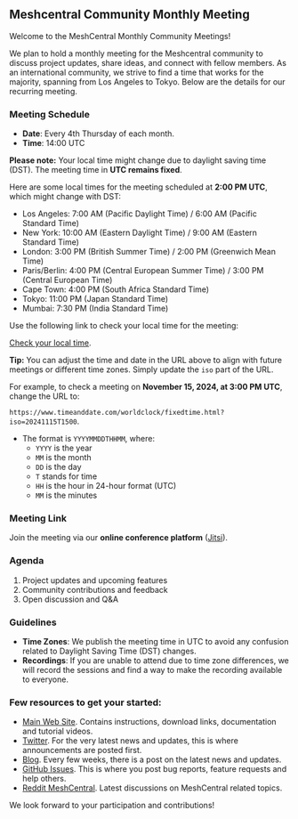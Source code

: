 ## Meshcentral Community Monthly Meeting

Welcome to the MeshCentral Monthly Community Meetings!

We plan to hold a monthly meeting for the Meshcentral community to discuss project updates, share ideas, and connect with fellow members. As an international community, we strive to find a time that works for the majority, spanning from Los Angeles to Tokyo. Below are the details for our recurring meeting.

### Meeting Schedule

- **Date**: Every 4th Thursday of each month.
- **Time**: 14:00 UTC

**Please note:** Your local time might change due to daylight saving time (DST). The meeting time in **UTC remains fixed**. 

Here are some local times for the meeting scheduled at **2:00 PM UTC**, which might change with DST:

- Los Angeles: 7:00 AM (Pacific Daylight Time) / 6:00 AM (Pacific Standard Time)
- New York: 10:00 AM (Eastern Daylight Time) / 9:00 AM (Eastern Standard Time)
- London: 3:00 PM (British Summer Time) / 2:00 PM (Greenwich Mean Time)
- Paris/Berlin: 4:00 PM (Central European Summer Time) / 3:00 PM (Central European Time)
- Cape Town: 4:00 PM (South Africa Standard Time)
- Tokyo: 11:00 PM (Japan Standard Time)
- Mumbai: 7:30 PM (India Standard Time)

Use the following link to check your local time for the meeting:

[Check your local time](https://www.timeanddate.com/worldclock/fixedtime.html?iso=20241031T1400).

**Tip:** You can adjust the time and date in the URL above to align with future meetings or different time zones. Simply update the `iso` part of the URL.

For example, to check a meeting on **November 15, 2024, at 3:00 PM UTC**, change the URL to:

`https://www.timeanddate.com/worldclock/fixedtime.html?iso=20241115T1500`.

- The format is `YYYYMMDDTHHMM`, where:
  - `YYYY` is the year
  - `MM` is the month
  - `DD` is the day
  - `T` stands for time
  - `HH` is the hour in 24-hour format (UTC)
  - `MM` is the minutes

### Meeting Link

Join the meeting via our **online conference platform** ([Jitsi](https://jitsi.coeus.ca/meshcentral-community-meeting)).

### Agenda

1. Project updates and upcoming features
2. Community contributions and feedback
3. Open discussion and Q&A

### Guidelines

- **Time Zones**: We publish the meeting time in UTC to avoid any confusion related to Daylight Saving Time (DST) changes.
- **Recordings**: If you are unable to attend due to time zone differences, we will record the sessions and find a way to make the recording available to everyone.

### Few resources to get your started:

- [Main Web Site](https://www.meshcommander.com/meshcentral2). Contains instructions, download links, documentation and tutorial videos.
- [Twitter](https://twitter.com/meshcentral). For the very latest news and updates, this is where announcements are posted first.
- [Blog](https://meshcentral2.blogspot.com/). Every few weeks, there is a post on the latest news and updates.
- [GitHub Issues](https://github.com/Ylianst/MeshCentral/issues). This is where you post bug reports, feature requests and help others.
- [Reddit MeshCentral](https://www.reddit.com/r/MeshCentral/). Latest discussions on MeshCentral related topics.

We look forward to your participation and contributions!
